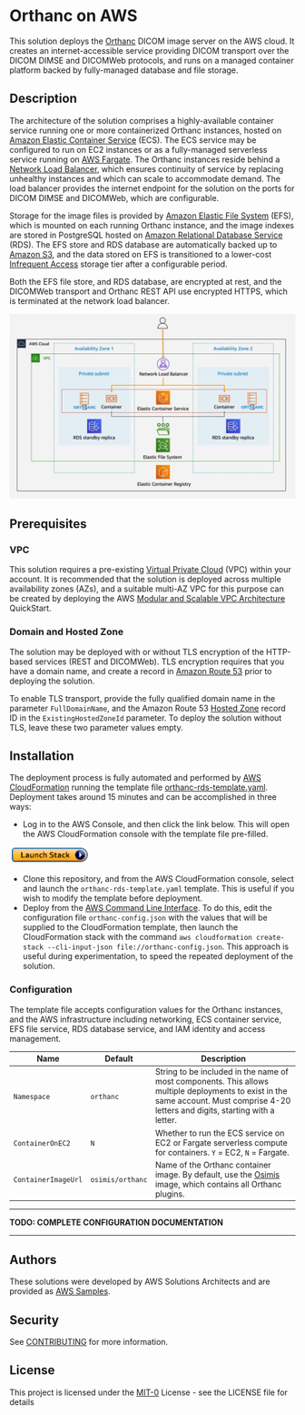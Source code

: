 # Orthanc on AWS

This solution deploys the [Orthanc](https://www.orthanc-server.com/) DICOM image server on the AWS cloud.  It creates an internet-accessible service providing DICOM transport over the DICOM DIMSE and DICOMWeb protocols, and runs on a managed container platform backed by fully-managed database and file storage.

## Description

The architecture of the solution comprises a highly-available container service running one or more containerized Orthanc instances, hosted on [Amazon Elastic Container Service](https://aws.amazon.com/ecs) (ECS). The ECS service may be configured to run on EC2 instances or as a fully-managed serverless service running on [AWS Fargate](https://aws.amazon.com/fargate).  The Orthanc instances reside behind a [Network Load Balancer](https://docs.aws.amazon.com/elasticloadbalancing/latest/network/introduction.html), which ensures continuity of service by replacing unhealthy instances and which can scale to accommodate demand.  The load balancer provides the internet endpoint for the solution on the ports for DICOM DIMSE and DICOMWeb, which are configurable.

Storage for the image files is provided by [Amazon Elastic File System](https://aws.amazon.com/efs/) (EFS), which is mounted on each running Orthanc instance, and the image indexes are stored in PostgreSQL hosted on [Amazon Relational Database Service](https://aws.amazon.com/rds/) (RDS).  The EFS store and RDS database are automatically backed up to [Amazon S3](https://aws.amazon.com/s3/), and the data stored on EFS is transitioned to a lower-cost [Infrequent Access](https://aws.amazon.com/efs/features/infrequent-access/) storage tier after a configurable period.

Both the EFS file store, and RDS database, are encrypted at rest, and the DICOMWeb transport and Orthanc REST API use encrypted HTTPS, which is terminated at the network load balancer.

![arch](figures/orthanc-on-aws-architecture.jpg)

## Prerequisites

### VPC

This solution requires a pre-existing [Virtual Private Cloud](https://aws.amazon.com/vpc) (VPC) within your account.  It is recommended that the solution is deployed across multiple availability zones (AZs), and a suitable multi-AZ VPC for this purpose can be created by deploying the AWS [Modular and Scalable VPC Architecture](https://aws.amazon.com/quickstart/architecture/vpc/) QuickStart.

### Domain and Hosted Zone

The solution may be deployed with or without TLS encryption of the HTTP-based services (REST and DICOMWeb).  TLS encryption requires that you have a domain name, and create a record in [Amazon Route 53](https://docs.aws.amazon.com/Route53) prior to deploying the solution.

To enable TLS transport, provide the fully qualified domain name in the parameter `FullDomainName`, and the Amazon Route 53 [Hosted Zone](https://docs.aws.amazon.com/Route53/latest/DeveloperGuide/AboutHZWorkingWith.html) record ID in the `ExistingHostedZoneId` parameter.  To deploy the solution without TLS, leave these two parameter values empty.

## Installation

The deployment process is fully automated and performed by [AWS CloudFormation](https://aws.amazon.com/cloudformation) running the template file [orthanc-rds-template.yaml](https://github.com/aws-samples/open-source-medical-imaging-tools-on-aws/blob/main/orthanc/orthanc-rds-template.yaml).  Deployment takes around 15 minutes and can be accomplished in three ways:
* Log in to the AWS Console, and then click the link below.  This will open the AWS CloudFormation console with the template file pre-filled.

[![launchstackbutton](figures/launchstack.png)](https://console.aws.amazon.com/cloudformation/home?region=us-east-1#/stacks/create/template?stackName=orthanc&templateURL=https://orthanc-on-aws.s3.amazonaws.com/orthanc-rds-template.yaml)

* Clone this repository, and from the AWS CloudFormation console, select and launch the `orthanc-rds-template.yaml` template.  This is useful if you wish to modify the template before deployment.
* Deploy from the [AWS Command Line Interface](https://aws.amazon.com/cli/).  To do this, edit the configuration file `orthanc-config.json` with the values that will be supplied to the CloudFormation template, then launch the CloudFormation stack with the command `aws cloudformation create-stack --cli-input-json file://orthanc-config.json`. This approach is useful during experimentation, to speed the repeated deployment of the solution.

### Configuration

The template file accepts configuration values for the Orthanc instances, and the AWS infrastructure including networking, ECS container service, EFS file service, RDS database service, and IAM identity and access management.

| Name | Default | Description |
| -- | -- | -- |
| `Namespace` | `orthanc` | String to be included in the name of most components.  This allows multiple deployments to exist in the same account.  Must comprise 4-20 letters and digits, starting with a letter.
| `ContainerOnEC2` | `N` | Whether to run the ECS service on EC2 or Fargate serverless compute for containers. `Y` = EC2, `N` = Fargate.
| `ContainerImageUrl` | `osimis/orthanc` | Name of the Orthanc container image.  By default, use the [Osimis](https://www.osimis.io/en/) image, which contains all Orthanc plugins.

---

__TODO: COMPLETE CONFIGURATION DOCUMENTATION__

---

## Authors

These solutions were developed by AWS Solutions Architects and are provided as [AWS Samples](https://github.com/aws-samples/).

## Security

See [CONTRIBUTING](CONTRIBUTING.md#security-issue-notifications) for more information.

## License

This project is licensed under the [MIT-0](https://github.com/aws/mit-0) License - see the LICENSE file for details
